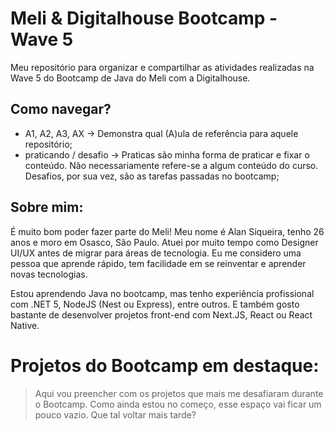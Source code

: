 # Meli & Digitalhouse Bootcamp - Wave 5

Meu repositório para organizar e compartilhar as atividades realizadas na Wave 5 do Bootcamp de Java do Meli com a Digitalhouse. 


## Como navegar?

* A1, A2, A3, AX	 	-> Demonstra qual (A)ula de referência para aquele repositório;
* praticando / desafio		-> Praticas são minha forma de praticar e fixar o conteúdo. Não necessariamente refere-se a algum conteúdo do curso. Desafios, por sua vez, são as tarefas passadas no bootcamp;


## Sobre mim:

É muito bom poder fazer parte do Meli! Meu nome é Alan Siqueira, tenho 26 anos e moro em Osasco, São Paulo. Atuei por muito tempo como Designer UI/UX antes de migrar para áreas de tecnologia. 
Eu me considero uma pessoa que aprende rápido, tem facilidade em se reinventar e aprender novas tecnologias. 

Estou aprendendo Java no bootcamp, mas tenho experiência profissional com .NET 5, NodeJS (Nest ou Express), entre outros. E também gosto bastante de desenvolver projetos front-end com Next.JS, React ou React Native.



# Projetos do Bootcamp em destaque:

> Aqui vou preencher com os projetos que mais me desafiaram durante o Bootcamp. Como ainda estou no começo, esse espaço vai ficar um pouco vazio. Que tal voltar mais tarde?


 
